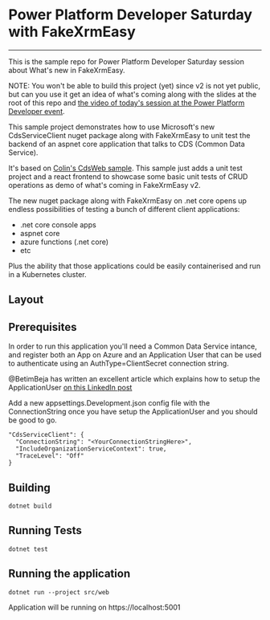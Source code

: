 # Power Platform Developer Saturday with FakeXrmEasy
----------------------------------------------------

This is the sample repo for Power Platform Developer Saturday session about What's new in FakeXrmEasy.

NOTE: You won't be able to build this project (yet) since v2 is not yet public, but can you use it get an idea of what's coming along with the slides at the root of this repo and [the video of today's session at the Power Platform Developer event](https://www.pscp.tv/w/1ynJOqEmvmXKR).

This sample project demonstrates how to use Microsoft's new CdsServiceClient nuget package along with FakeXrmEasy to unit test the backend of an aspnet core application that talks to CDS (Common Data Service).

It's based on [Colin's CdsWeb sample](https://github.com/CdsWeb-app/). This sample just adds a unit test project and a react frontend to showcase some basic unit tests of CRUD operations as demo of what's coming in FakeXrmEasy v2.

The new nuget package along with FakeXrmEasy on .net core opens up endless possibilities of testing a bunch of different client applications:

- .net core console apps
- aspnet core
- azure functions (.net core)
- etc

Plus the ability that those applications could be easily containerised and run in a Kubernetes cluster.

## Layout

## Prerequisites

In order to run this application you'll need a Common Data Service intance, and register both an App on Azure and an Application User that can be used to authenticate using an AuthType=ClientSecret connection string.

@BetimBeja has written an excellent article which explains how to setup the ApplicationUser [on this LinkedIn post](https://www.linkedin.com/pulse/microsoftpowerplatformcdsclient-betim-beja/)

Add a new appsettings.Development.json config file with the ConnectionString once you have setup the ApplicationUser and you should be good to go.

    "CdsServiceClient": {
      "ConnectionString": "<YourConnectionStringHere>",
      "IncludeOrganizationServiceContext": true,
      "TraceLevel": "Off"
    }

## Building

    dotnet build

## Running Tests

    dotnet test

## Running the application

    dotnet run --project src/web

Application will be running on https://localhost:5001







